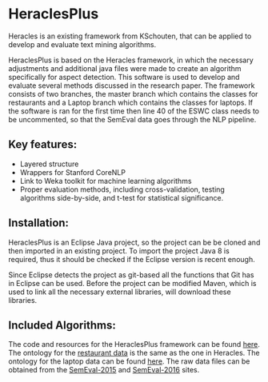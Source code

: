 # HeraclesPlus
Heracles is an existing framework from KSchouten, that can be applied to develop and evaluate text mining algorithms. 

HeraclesPlus is based on the Heracles framework, in which the necessary adjustments and additional java files were made to create an algorithm specifically for aspect detection. This software is used to develop and evaluate several methods discussed in the research paper. The framework consists of two branches, the master branch which contains the classes for restaurants and a Laptop branch which contains the classes for laptops. If the software is ran for the first time then line 40 of the ESWC class needs to be uncommented, so that the SemEval data goes through the NLP pipeline.

## Key features:

* Layered structure
* Wrappers for Stanford CoreNLP
* Link to Weka toolkit for machine learning algorithms
* Proper evaluation methods, including cross-validation, testing algorithms side-by-side, and t-test for statistical significance. 

## Installation:
HeraclesPlus is an Eclipse Java project, so the project can be be cloned and then imported in an existing project. To import the project Java 8 is required, thus it should be checked if the Eclipse version is recent enough. 

Since Eclipse detects the project as git-based all the functions that Git has in Eclipse can be used. Before the project can be modified Maven, which is used to link all the necessary external libraries, will download these libraries.

## Included Algorithms:
The code and resources for the HeraclesPlus framework can be found [here](https://github.com/WillemHouck/Heracles). The ontology for the [restaurant data](https://github.com/WillemHouck/Heracles/tree/master/src/main/resources/externalData) is the same as the one in Heracles.
The ontology for the laptop data can be found [here](https://github.com/WillemHouck/Heracles/tree/master/src/main/resources/externalData). The raw data files can be obtained from the [SemEval-2015](http://alt.qcri.org/semeval2015/task12/index.php?id=data-and-tools) and [SemEval-2016](http://alt.qcri.org/semeval2016/task5/index.php?id=data-and-tools) sites.


